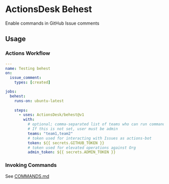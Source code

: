 # ActionsDesk Behest

Enable commands in GitHub Issue comments

## Usage

### Actions Workflow

```Yaml
---
name: Testing behest
on:
  issue_comment:
    types: [created]

jobs:
  behest:
    runs-on: ubuntu-latest
    
    steps:
      - uses: ActionsDesk/behest@v1
        with:
          # optional; comma-separated list of teams who can run commands
          # If this is not set, user must be admin
          teams: "team1,team2"
          # token used for interacting with Issues as actions-bot
          token: ${{ secrets.GITHUB_TOKEN }}
          # token used for elevated operations against Org
          admin_token: ${{ secrets.ADMIN_TOKEN }}
```

### Invoking Commands

See [COMMANDS.md](COMMANDS.md)